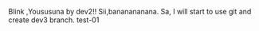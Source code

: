 Blink ,Yoususuna by dev2!!
Sii,bananananana.
Sa, I will start to use git and create dev3 branch.
test-01

